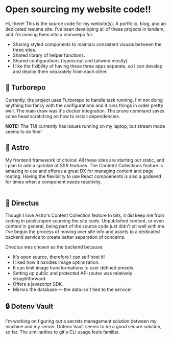 # Open sourcing my website code!!

Hi, there! This is the source code for my website(s). A portfolio, blog, and an dedicated resume site.
I've been developing all of these projects in tandem, and I'm moving them into a monorepo for:

- Sharing styled components to maintain consistent visuals between the three sites.
- Shared library of helper functions.
- Shared configurations (typescript and tailwind mostly).
- I like the flxibility of having these three apps separate, so I can develop and deploy them separately from each other.

## 🏁 Turborepo

Currently, the project uses Turborepo to handle task running. I'm not doing anything too fancy with the configurations and it runs things in order pretty well.
The main draw was it's docker integration. The prune command saves some head scratching on how to install dependencies.

**NOTE:** The TUI currently has issues running on my laptop, but stream mode seems to do fine!
<br />

## 🚀 Astro

My frontend framework of choice! All these sites are starting out static, and I plan to add a sprinkle of SSR features.
The Contetnt Collections feature is amazing to use and offeres a great DX for managing content and page routing.
Having the flexibility to use React compoenents is also a godsend for times when a component needs reactivity.  
<br />

## 🐇 Directus

Though I love Astro's Content Collection feature to bits, it did keep me from coding in public/open sourcing the site code.
Unpublished content, or even content in general, being part of the source code just didn't sit well with me.
I've begun the process of moving over site info and assets to a dedicated backend service to create better separation of concerns.

Directus was chosen as the backend because:

- It's open source, therefore I can self host it!
- I liked how it handles image optimization.
- It can limit image transformations to user defined presets.
- Setting up public and protected API routes was relatively stragihtforward.
- Offers a javascript SDK.
- Mirrors the database — the data isn't tied to the service!

## 🔒 Dotenv Vault

I'm working on figuring out a secrets management solution between my machine and my server.
Dotenv Vault seems to be a good secure solution, so far. The similiarities to git's CLI usage feels familiar.  
<br />
